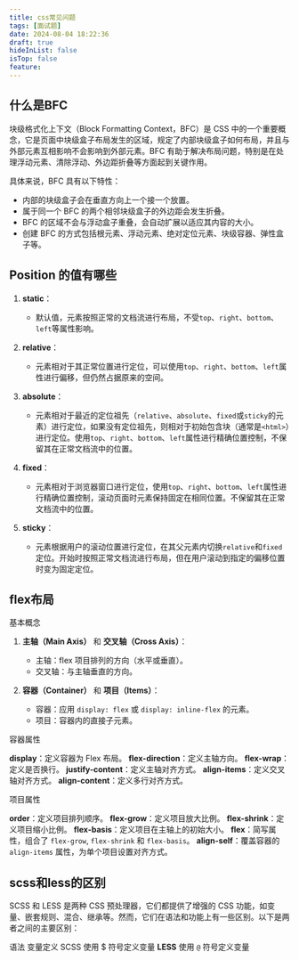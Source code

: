 ```yaml
---
title: css常见问题
tags: [面试题]
date: 2024-08-04 18:22:36
draft: true
hideInList: false
isTop: false
feature: 
---
```

## 什么是BFC

块级格式化上下文（Block Formatting Context，BFC）是 CSS 中的一个重要概念，它是页面中块级盒子布局发生的区域，规定了内部块级盒子如何布局，并且与外部元素互相影响不会影响到外部元素。BFC 有助于解决布局问题，特别是在处理浮动元素、清除浮动、外边距折叠等方面起到关键作用。

具体来说，BFC 具有以下特性：

- 内部的块级盒子会在垂直方向上一个接一个放置。
- 属于同一个 BFC 的两个相邻块级盒子的外边距会发生折叠。
- BFC 的区域不会与浮动盒子重叠，会自动扩展以适应其内容的大小。
- 创建 BFC 的方式包括根元素、浮动元素、绝对定位元素、块级容器、弹性盒子等。

## Position 的值有哪些

1. **static**：
    
    - 默认值，元素按照正常的文档流进行布局，不受`top`、`right`、`bottom`、`left`等属性影响。
2. **relative**：
    
    - 元素相对于其正常位置进行定位，可以使用`top`、`right`、`bottom`、`left`属性进行偏移，但仍然占据原来的空间。
3.  **absolute**：
    
    - 元素相对于最近的定位祖先（`relative`、`absolute`、`fixed`或`sticky`的元素）进行定位，如果没有定位祖先，则相对于初始包含块（通常是`<html>`）进行定位。使用`top`、`right`、`bottom`、`left`属性进行精确位置控制，不保留其在正常文档流中的位置。
4. **fixed**：
    
    - 元素相对于浏览器窗口进行定位，使用`top`、`right`、`bottom`、`left`属性进行精确位置控制，滚动页面时元素保持固定在相同位置。不保留其在正常文档流中的位置。
5. **sticky**：
    
    - 元素根据用户的滚动位置进行定位，在其父元素内切换`relative`和`fixed`定位。开始时按照正常文档流进行布局，但在用户滚动到指定的偏移位置时变为固定定位。

## flex布局

基本概念

1. **主轴（Main Axis）** 和 **交叉轴（Cross Axis）**：
    
    - 主轴：flex 项目排列的方向（水平或垂直）。
    - 交叉轴：与主轴垂直的方向。
2. **容器（Container）** 和 **项目（Items）**：
    
    - 容器：应用 `display: flex` 或 `display: inline-flex` 的元素。
    - 项目：容器内的直接子元素。

容器属性

**display**：定义容器为 Flex 布局。
**flex-direction**：定义主轴方向。
**flex-wrap**：定义是否换行。
**justify-content**：定义主轴对齐方式。
**align-items**：定义交叉轴对齐方式。
**align-content**：定义多行对齐方式。

项目属性

**order**：定义项目排列顺序。
**flex-grow**：定义项目放大比例。
**flex-shrink**：定义项目缩小比例。
**flex-basis**：定义项目在主轴上的初始大小。
**flex**：简写属性，组合了 `flex-grow`, `flex-shrink` 和 `flex-basis`。
**align-self**：覆盖容器的 `align-items` 属性，为单个项目设置对齐方式。

## scss和less的区别


SCSS 和 LESS 是两种 CSS 预处理器，它们都提供了增强的 CSS 功能，如变量、嵌套规则、混合、继承等。然而，它们在语法和功能上有一些区别。以下是两者之间的主要区别：

语法
变量定义
SCSS 使用 $ 符号定义变量
**LESS** 使用 `@` 符号定义变量
